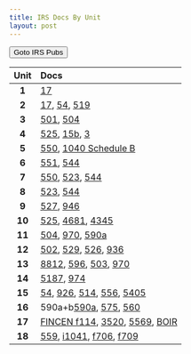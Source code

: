 ```yaml
---
title: IRS Docs By Unit
layout: post
---
```


<script>
function buttonForms() { window.open("https://www.irs.gov/forms-instructions"); }
</script>
<button onclick="buttonForms()">Goto IRS Pubs</button>

| Unit  | Docs |
|:-----:|:-----|
| **1** | [17](/ea/pmd/view.p17.md) |
| **2** | [17](/ea/pmd/view.p17.md), [54](/ea/pmd/view.p54.md), [519](/ea/pmd/view.p519.md) |
| **3** | [501](/ea/pmd/view.p501.md), [504](/ea/pmd/view.p504.md) |
| **4** | [525](/ea/pmd/view.p525.md), [15b](/ea/pmd/view.p15b.md), [3](/ea/pmd/view.p3.md) |
| **5** | [550](/ea/pmd/view.p550.md), [1040 Schedule B](/ea/pmd/view.f1040sb.md)|
| **6** | [551](/ea/pmd/view.p551.md), [544](/ea/pmd/view.p544.md) |
| **7** | [550](/ea/pmd/view.p550.md), [523](/ea/pmd/view.p523.md), [544](/ea/pmd/view.p544.md) |
| **8** | [523](/ea/pmd/view.p523.md), [544](/ea/pmd/view.p544.md) |
| **9** | [527](/ea/pmd/view.p527.md), [946](/ea/pmd/view.p946.md) |
| **10** | [525](/ea/pmd/view.p525.md), [4681](/ea/pmd/view.p4681.md), [4345](/ea/pmd/view.p4345.md) |
| **11** | [504](/ea/pmd/view.p504.md), [970](/ea/pmd/view.p970.md), [590a](/ea/pmd/view.p590a.md) |
| **12** | [502](/ea/pmd/view.p502.md), [529](/ea/pmd/view.p529.md), [526](/ea/pmd/view.p526.md), [936](/ea/pmd/view.p936.md) |
| **13** | [8812](/ea/pmd/view.p8812.md), [596](/ea/pmd/view.p596.md), [503](/ea/pmd/view.p503.md), [970](/ea/pmd/view.p970.md) |
| **14** | [5187](/ea/pmd/view.p5187.md), [974](/ea/pmd/view.p974.md) |
| **15** | [54](/ea/pmd/view.p54.md), [926](/ea/pmd/view.p926.md), [514](/ea/pmd/view.p514.md), [556](/ea/pmd/view.p556.md), [5405](/ea/pmd/view.p5405.md) |
| **16** | 590a+b[590a](/ea/pmd/view.p590a.md), [575](/ea/pmd/view.p575.md), [560](/ea/pmd/view.p560.md) |
| **17** | [FINCEN f114](/ea/pmd/view.f114.md), [3520](/ea/pmd/view.p3520.md), [5569](/ea/pmd/view.p5569.md), [BOIR](/ea/pmd/view.BOIR.md) |
| **18** | [559](/ea/pmd/view.p559.md), [i1041](/ea/pmd/view.i1041.md), [f706](/ea/pmd/view.f706.md), [f709](/ea/pmd/view.f709.md) |